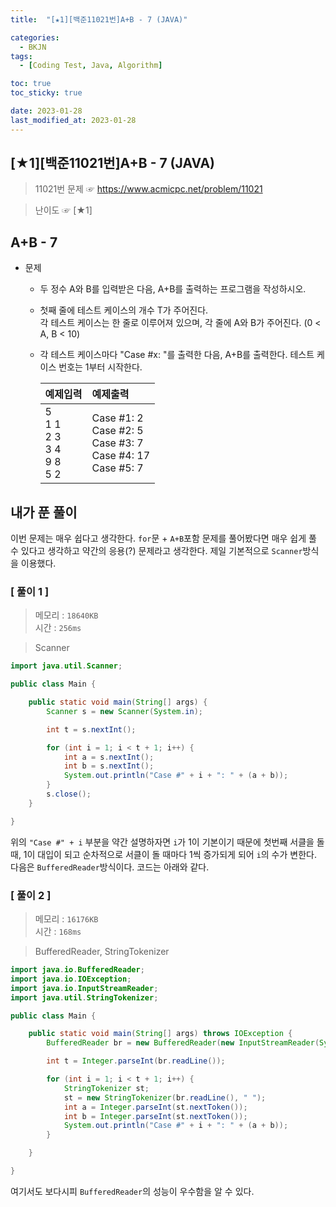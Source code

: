 ```yaml
---
title:  "[★1][백준11021번]A+B - 7 (JAVA)" 

categories:
  - BKJN
tags:
  - [Coding Test, Java, Algorithm]

toc: true
toc_sticky: true

date: 2023-01-28
last_modified_at: 2023-01-28
---
```

[★1][백준11021번]A+B - 7 (JAVA)
----
> 11021번 문제 ☞ <https://www.acmicpc.net/problem/11021>  

> 난이도 ☞ [★1]
  
## A+B - 7  
  
- 문제
  - 두 정수 A와 B를 입력받은 다음, A+B를 출력하는 프로그램을 작성하시오.
  - 첫째 줄에 테스트 케이스의 개수 T가 주어진다.<br>각 테스트 케이스는 한 줄로 이루어져 있으며, 각 줄에 A와 B가 주어진다. (0 < A, B < 10)
  - 각 테스트 케이스마다 "Case #x: "를 출력한 다음, A+B를 출력한다. 테스트 케이스 번호는 1부터 시작한다.
    
	|예제입력|예제출력|
	|:--|:--|
	|5<br>1 1<br>2 3<br>3 4<br>9 8<br>5 2|Case #1: 2<br>Case #2: 5<br>Case #3: 7<br>Case #4: 17<br>Case #5: 7|

  
## 내가 푼 풀이  
이번 문제는 매우 쉽다고 생각한다. `for`문 + `A+B`포함 문제를 풀어봤다면 매우 쉽게 풀 수 있다고 생각하고 약간의 응용(?) 문제라고 생각한다. 제일 기본적으로 `Scanner`방식을 이용했다.
### [ 풀이 1 ]  
>메모리 : `18640KB`  
>시간 : `256ms`  

> Scanner
  
```java
import java.util.Scanner;

public class Main {

	public static void main(String[] args) {
		Scanner s = new Scanner(System.in);

		int t = s.nextInt();

		for (int i = 1; i < t + 1; i++) {
			int a = s.nextInt();
			int b = s.nextInt();
			System.out.println("Case #" + i + ": " + (a + b));
		}
		s.close();
	}

}
```
위의 `"Case #" + i` 부분을 약간 설명하자면 `i`가 1이 기본이기 때문에 첫번째 서클을 돌 때, 1이 대입이 되고 순차적으로 서클이 돌 때마다 1씩 증가되게 되어 `i`의 수가 변한다. 다음은 `BufferedReader`방식이다. 코드는 아래와 같다.
### [ 풀이 2 ]  
>메모리 : `16176KB`  
>시간 : `168ms`  
  
>BufferedReader, StringTokenizer
  
```java
import java.io.BufferedReader;
import java.io.IOException;
import java.io.InputStreamReader;
import java.util.StringTokenizer;

public class Main {

	public static void main(String[] args) throws IOException {
		BufferedReader br = new BufferedReader(new InputStreamReader(System.in));

		int t = Integer.parseInt(br.readLine());

		for (int i = 1; i < t + 1; i++) {
			StringTokenizer st;
			st = new StringTokenizer(br.readLine(), " ");
			int a = Integer.parseInt(st.nextToken());
			int b = Integer.parseInt(st.nextToken());
			System.out.println("Case #" + i + ": " + (a + b));
		}

	}

}
```
여기서도 보다시피 `BufferedReader`의 성능이 우수함을 알 수 있다.